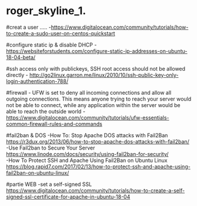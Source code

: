 # roger_skyline_1.
#creat a user .....
    -https://www.digitalocean.com/community/tutorials/how-to-create-a-sudo-user-on-centos-quickstart

#configure static ip & disable DHCP
    - https://websiteforstudents.com/configure-static-ip-addresses-on-ubuntu-18-04-beta/


#ssh access only with publickeys, SSH root access should not be allowed directly
    - http://go2linux.garron.me/linux/2010/10/ssh-public-key-only-login-authentication-788/


#firewall
    - UFW is set to deny all incoming connections and allow all outgoing connections.
      This means anyone trying to reach your server would not be able to connect,
      while any application within the server would be able to reach the outside world
    - https://www.digitalocean.com/community/tutorials/ufw-essentials-common-firewall-rules-and-commands 

#fail2ban & DOS
   -How To: Stop Apache DOS attacks with Fail2Ban
       https://r3dux.org/2013/06/how-to-stop-apache-dos-attacks-with-fail2ban/
   -Use Fail2ban to Secure Your Server
       https://www.linode.com/docs/security/using-fail2ban-for-security/   
   -How To Protect SSH and Apache Using Fail2Ban on Ubuntu Linux
       https://blog.rapid7.com/2017/02/13/how-to-protect-ssh-and-apache-using-fail2ban-on-ubuntu-linux/


#partie WEB
   -set a self-signed SSL
       https://www.digitalocean.com/community/tutorials/how-to-create-a-self-signed-ssl-certificate-for-apache-in-ubuntu-18-04
